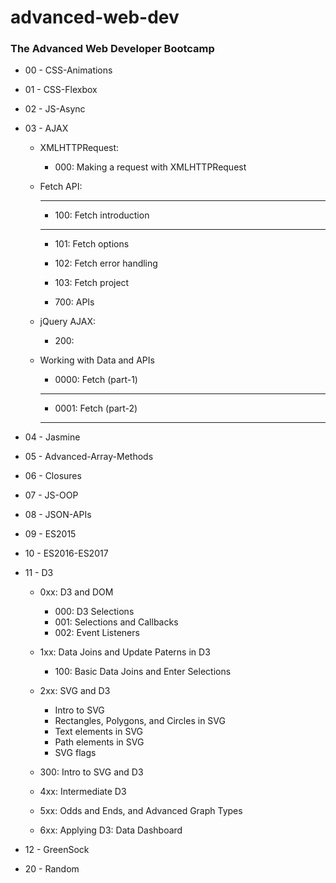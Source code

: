 # advanced-web-dev

### The Advanced Web Developer Bootcamp

* 00 - CSS-Animations
* 01 - CSS-Flexbox
* 02 - JS-Async
* 03 - AJAX
    * XMLHTTPRequest:
        * 000: Making a request with XMLHTTPRequest
    * Fetch API:
        *************************
        * 100: Fetch introduction
        *************************

        * 101: Fetch options
        * 102: Fetch error handling
        * 103: Fetch project

        * 700: APIs

    * jQuery AJAX:
        * 200: 

    * Working with Data and APIs
        * 0000: Fetch (part-1)

        **********************
        * 0001: Fetch (part-2)
        **********************

* 04 - Jasmine
* 05 - Advanced-Array-Methods
* 06 - Closures
* 07 - JS-OOP
* 08 - JSON-APIs
* 09 - ES2015
* 10 - ES2016-ES2017
* 11 - D3
    * 0xx: D3 and DOM
        * 000: D3 Selections
        * 001: Selections and Callbacks
        * 002: Event Listeners
    * 1xx: Data Joins and Update Paterns in D3
        * 100: Basic Data Joins and Enter Selections

    * 2xx: SVG and D3
        * Intro to SVG
        * Rectangles, Polygons, and Circles in SVG
        * Text elements in SVG
        * Path elements in SVG
        * SVG flags
    
    * 300: Intro to SVG and D3
    * 4xx: Intermediate D3
    * 5xx: Odds and Ends, and Advanced Graph Types

    * 6xx: Applying D3: Data Dashboard
* 12 - GreenSock
* 20 - Random